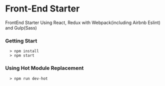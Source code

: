 # Front-End Starter

FrontEnd Starter Using React, Redux with Webpack(including Airbnb Eslint) and Gulp(Sass)

### Getting Start ###
```
  > npm install
  > npm start
```

### Using Hot Module Replacement ###
```
  > npm run dev-hot
```
